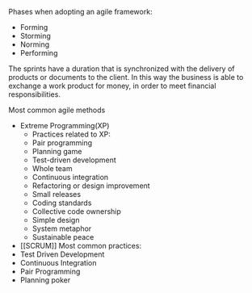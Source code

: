 Phases when adopting an agile framework:
- Forming
- Storming
- Norming 
- Performing

The sprints have a duration that is synchronized with the delivery of products or documents to the client. In this way the business is able to exchange a work product for money, in order to meet financial responsibilities.

Most common agile methods
- Extreme Programming(XP)
	- Practices related to XP:
	- Pair programming 
	- Planning game
	- Test-driven development
	- Whole team
	- Continuous integration
	- Refactoring or design improvement
	- Small releases
	- Coding standards
	- Collective code ownership
	- Simple design
	- System metaphor
	- Sustainable peace
- [[SCRUM]]
Most common practices:
- Test Driven Development
- Continuous Integration
- Pair Programming
- Planning poker

